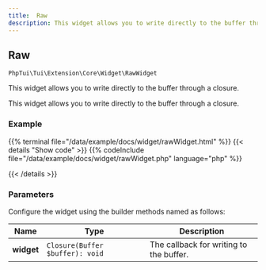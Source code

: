 ```yaml
---
title:  Raw 
description: This widget allows you to write directly to the buffer through a closure.
---
```

##  Raw 

`PhpTui\Tui\Extension\Core\Widget\RawWidget`

This widget allows you to write directly to the buffer through a closure.

This widget allows you to write directly to the buffer through a closure.
### Example

{{% terminal file="/data/example/docs/widget/rawWidget.html" %}}
{{< details "Show code"  >}}
{{% codeInclude file="/data/example/docs/widget/rawWidget.php" language="php" %}}

{{< /details >}}
### Parameters

Configure the widget using the builder methods named as follows:

| Name | Type | Description |
| --- | --- | --- |
| **widget** | `Closure(Buffer $buffer): void` | The callback for writing to the buffer. |